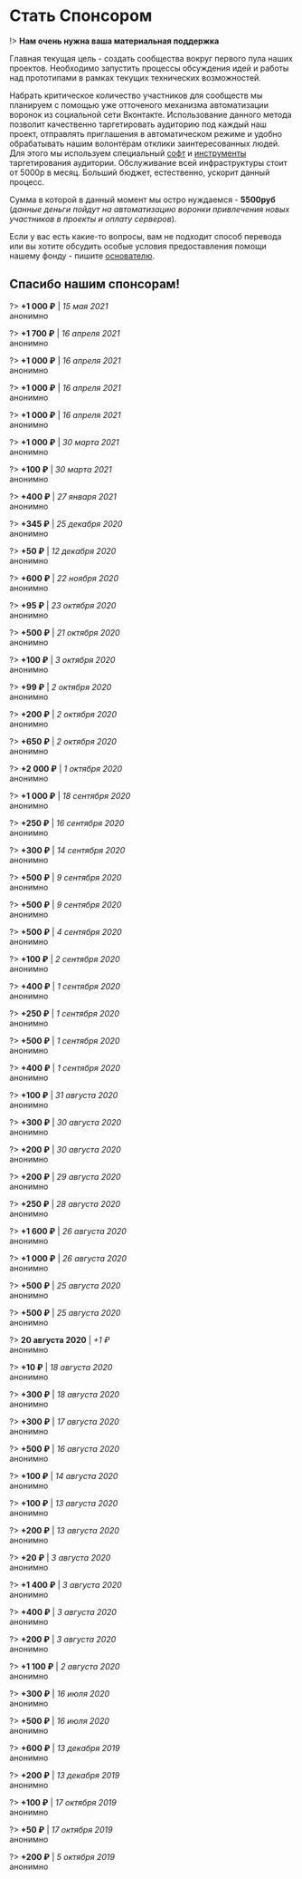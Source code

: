 # Стать Спонсором

!> **Нам очень нужна ваша материальная поддержка**

Главная текущая цель - создать сообщества вокруг первого пула наших проектов. Необходимо запустить процессы обсуждения идей и работы над прототипами в рамках текущих технических возможностей.

Набрать критическое количество участников для сообществ мы планируем с помощью уже отточеного механизма автоматизации воронок из социальной сети Вконтакте. Использование данного метода позволит качественно таргетировать аудиторию под каждый наш проект, отправлять приглашения в автоматическом режиме и удобно обрабатывать нашим волонтёрам отклики заинтересованных людей. Для этого мы используем специальный [софт](https://perfect.studio/tools/VKAccountsManager) и [инструменты](https://vk.targethunter.ru) таргетирования аудитории. Обслуживание всей инфраструктуры стоит от 5000р в месяц. Больший бюджет, естественно, ускорит данный процесс.

Сумма в которой в данный момент мы остро нуждаемся - **5500руб** (_данные деньги пойдут на автоматизацию воронки привлечения новых участников в проекты и оплату серверов_).

Если у вас есть какие-то вопросы, вам не подходит способ перевода или вы хотите обсудить особые условия предоставления помощи нашему фонду - пишите [основателю](https://t.me/grandcore).

## Спасибо нашим спонсорам!

?> **+1 000 ₽** | _15 мая 2021_ <br /> анонимно

?> **+1 700 ₽** | _16 апреля 2021_ <br /> анонимно

?> **+1 000 ₽** | _16 апреля 2021_ <br /> анонимно

?> **+1 000 ₽** | _16 апреля 2021_ <br /> анонимно

?> **+1 000 ₽** | _16 апреля 2021_ <br /> анонимно

?> **+1 000 ₽** | _30 марта 2021_ <br /> анонимно

?> **+100 ₽** | _30 марта 2021_ <br /> анонимно

?> **+400 ₽** | _27 января 2021_ <br /> анонимно

?> **+345 ₽** | _25 декабря 2020_ <br /> анонимно

?> **+50 ₽** | _12 декабря 2020_ <br /> анонимно

?> **+600 ₽** | _22 ноября 2020_ <br /> анонимно

?> **+95 ₽** | _23 октября 2020_ <br /> анонимно

?> **+500 ₽** | _21 октября 2020_ <br /> анонимно

?> **+100 ₽** | _3 октября 2020_ <br /> анонимно

?> **+99 ₽** | _2 октября 2020_ <br /> анонимно

?> **+200 ₽** | _2 октября 2020_ <br /> анонимно

?> **+650 ₽** | _2 октября 2020_ <br /> анонимно

?> **+2 000 ₽** | _1 октября 2020_ <br /> анонимно

?> **+1 000 ₽** | _18 сентября 2020_ <br /> анонимно

?> **+250 ₽** | _16 сентября 2020_ <br /> анонимно

?> **+300 ₽** | _14 сентября 2020_ <br /> анонимно

?> **+500 ₽** | _9 сентября 2020_ <br /> анонимно

?> **+500 ₽** | _9 сентября 2020_ <br /> анонимно

?> **+500 ₽** | _4 сентября 2020_ <br /> анонимно

?> **+100 ₽** | _2 сентября 2020_ <br /> анонимно

?> **+400 ₽** | _1 сентября 2020_ <br /> анонимно

?> **+250 ₽** | _1 сентября 2020_ <br /> анонимно

?> **+500 ₽** | _1 сентября 2020_ <br /> анонимно

?> **+400 ₽** | _1 сентября 2020_ <br /> анонимно

?> **+100 ₽** | _31 августа 2020_ <br /> анонимно

?> **+300 ₽** | _30 августа 2020_ <br /> анонимно

?> **+200 ₽** | _30 августа 2020_ <br /> анонимно

?> **+200 ₽** | _29 августа 2020_ <br /> анонимно

?> **+250 ₽** | _28 августа 2020_ <br /> анонимно

?> **+1 600 ₽** | _26 августа 2020_ <br /> анонимно

?> **+1 000 ₽** | _26 августа 2020_ <br /> анонимно

?> **+500 ₽** | _25 августа 2020_ <br /> анонимно

?> **+500 ₽** | _25 августа 2020_ <br /> анонимно

?> **20 августа 2020** | _+1 ₽_ <br /> анонимно

?> **+10 ₽** | _18 августа 2020_ <br /> анонимно

?> **+300 ₽** | _18 августа 2020_ <br /> анонимно

?> **+300 ₽** | _17 августа 2020_ <br /> анонимно

?> **+500 ₽** | _16 августа 2020_ <br /> анонимно

?> **+100 ₽** | _14 августа 2020_ <br /> анонимно

?> **+100 ₽** | _13 августа 2020_ <br /> анонимно

?> **+200 ₽** | _13 августа 2020_ <br /> анонимно

?> **+20 ₽** | _3 августа 2020_ <br /> анонимно

?> **+1 400 ₽** | _3 августа 2020_ <br /> анонимно

?> **+400 ₽** | _3 августа 2020_ <br /> анонимно

?> **+200 ₽** | _3 августа 2020_ <br /> анонимно

?> **+1 100 ₽** | _2 августа 2020_ <br /> анонимно

?> **+300 ₽** | _16 июля 2020_ <br /> анонимно

?> **+500 ₽** | _16 июля 2020_ <br /> анонимно

?> **+600 ₽** | _13 декабря 2019_ <br /> анонимно

?> **+200 ₽** | _13 декабря 2019_ <br /> анонимно

?> **+100 ₽** | _17 октября 2019_ <br /> анонимно

?> **+50 ₽** | _17 октября 2019_ <br /> анонимно

?> **+200 ₽** | _5 октября 2019_ <br /> анонимно
